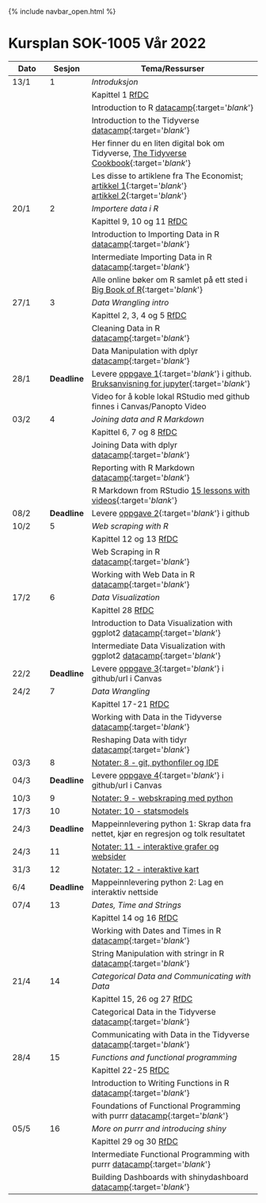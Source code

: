 {% include navbar_open.html %}

# Kursplan SOK-1005 Vår 2022

| Dato <img width=80/>  | Sesjon  |  Tema/Ressurser <img width=200/>  |
|-----------------------|---------|-----------------------------------| 
| 13/1  | 1  |  *Introduksjon* | 
| | | Kapittel 1 [RfDC](https://r4ds.had.co.nz/) | 
| | | Introduction to R [datacamp](https://app.datacamp.com/learn/courses/free-introduction-to-r){:target='_blank_'} |
| | | Introduction to the Tidyverse [datacamp](https://app.datacamp.com/learn/courses/introduction-to-the-tidyverse){:target='_blank_'} |
| | | Her finner du en liten digital bok om Tidyverse, [The Tidyverse Cookbook](https://rstudio-education.github.io/tidyverse-cookbook/){:target='_blank_'} |
| | | Les disse to artiklene fra The Economist; [artikkel 1](https://uit.instructure.com/files/1703066/download?download_frd=1){:target='_blank_'}<br />[artikkel 2](https://uit.instructure.com/files/1703065/download?download_frd=1){:target='_blank_'} |
| 20/1 | 2 | *Importere data i R* |
| | | Kapittel 9, 10 og 11 [RfDC](https://r4ds.had.co.nz/) |
| | | Introduction to Importing Data in R [datacamp](https://app.datacamp.com/learn/courses/importing-data-in-r-part-1){:target='_blank_'} |
| | | Intermediate Importing Data in R [datacamp](https://app.datacamp.com/learn/courses/importing-data-in-r-part-2){:target='_blank_'} |
| | | Alle online bøker om R samlet på ett sted i [Big Book of R](https://www.bigbookofr.com/index.html){:target='_blank_'} | 
| 27/1 | 3 | *Data Wrangling intro* |
| | | Kapittel 2, 3, 4 og 5 [RfDC](https://r4ds.had.co.nz/) |
| | | Cleaning Data in R [datacamp](https://app.datacamp.com/learn/courses/cleaning-data-in-r){:target='_blank_'} |
| | | Data Manipulation with dplyr [datacamp](https://app.datacamp.com/learn/courses/data-manipulation-with-dplyr){:target='_blank_'} |
| 28/1 | **Deadline** | Levere [oppgave 1](https://docs.google.com/document/d/e/2PACX-1vQR9E7QSVC5tN-abmXN1MW3r2f2NqC1C6mt3Oj_MnS5k52WNjKF_83_ws6qBLR0Zkf-tUSqmOCIIhX3/pub){:target='_blank_'} i github. [Bruksanvisning for jupyter](https://uit-sok-1005-v22.github.io/levere_github_jupyter){:target='_blank_'} |
|      |              | Video for å koble lokal RStudio med github finnes i Canvas/Panopto Video | 
| 03/2 | 4 | *Joining data and R Markdown* |
| | | Kapittel 6, 7 og 8 [RfDC](https://r4ds.had.co.nz/) |
|      |   | Joining Data with dplyr [datacamp](https://app.datacamp.com/learn/courses/joining-data-with-dplyr){:target='_blank_'} |
|      |   | Reporting with R Markdown [datacamp](https://app.datacamp.com/learn/courses/reporting-with-rmarkdown){:target='_blank_'} |
|      |   | R Markdown from RStudio [15 lessons with videos](https://rmarkdown.rstudio.com/lesson-1.html){:target='_blank_'} |
| 08/2 | **Deadline** | Levere [oppgave 2](https://docs.google.com/document/d/e/2PACX-1vSnjNmJKj3q4GOTMWDg99hAwou9hxhYjsg5blfNIvAZRbOwGyjHSz3NkNUApIaIqJnREd99iMVqSKGj/pub){:target='_blank_'} i github |
| 10/2 | 5 | *Web scraping with R* |
| | | Kapittel 12 og 13 [RfDC](https://r4ds.had.co.nz/) |
|      |   | Web Scraping in R [datacamp](https://app.datacamp.com/learn/courses/web-scraping-in-r){:target='_blank_'} |
|      |   | Working with Web Data in R [datacamp](https://app.datacamp.com/learn/courses/working-with-web-data-in-r){:target='_blank_'} |
| 17/2 | 6 | *Data Visualization*  |
|      |   | Kapittel 28 [RfDC](https://r4ds.had.co.nz/) |
|      |   | Introduction to Data Visualization with ggplot2 [datacamp](https://app.datacamp.com/learn/courses/data-visualization-with-ggplot2-1){:target='_blank_'} |
|      |   | Intermediate Data Visualization with ggplot2 [datacamp](https://app.datacamp.com/learn/courses/data-visualization-with-ggplot2-2){:target='_blank_'} |
| 22/2 | **Deadline** | Levere [oppgave 3](https://docs.google.com/document/d/e/2PACX-1vReuQ2hAD1YGu3PdPYFdpfnZ8quElC8zQwL2jj8LHXEvDGy_VgxjHzKObJlmhap6rtPZwTmnarh9TXd/pub){:target='_blank_'} i github/url i Canvas |
| 24/2 | 7 | *Data Wrangling* |
|      |   | Kapittel 17-21 [RfDC](https://r4ds.had.co.nz/) |
| | | Working with Data in the Tidyverse [datacamp](https://app.datacamp.com/learn/courses/working-with-data-in-the-tidyverse){:target='_blank_'} |
| | | Reshaping Data with tidyr [datacamp](https://app.datacamp.com/learn/courses/data-visualization-with-ggplot2-2){:target='_blank_'} |
| 03/3 | 8 | [Notater: 8 - git, pythonfiler og IDE](https://espensirnes.github.io/notebooks/html/8%20-%20git,%20pythonfiler%20og%20IDE.html)  | 
| 04/3 | **Deadline** | Levere [oppgave 4](https://uit.instructure.com/courses/25562/assignments/70662){:target='_blank_'} i github/url i Canvas |
| 10/3 | 9 |  [Notater: 9 - webskraping med python](https://espensirnes.github.io/notebooks/html/9%20-%20webskraping%20med%20python.html)  |
| 17/3 | 10 | [Notater: 10 - statsmodels](https://espensirnes.github.io/notebooks/html/10%20-%20statsmodels.html)  |
| 24/3 | **Deadline**  | Mappeinnlevering python 1: Skrap data fra nettet, kjør en regresjon og tolk resultatet  |
| 24/3 | 11 | [Notater: 11 - interaktive grafer og websider](https://espensirnes.github.io/notebooks/html/11%20-%20interaktive%20grafer%20og%20websider.html)  |
| 31/3 | 12 | [Notater: 12 - interaktive kart](https://espensirnes.github.io/notebooks/html/12%20-%20interaktive%20kart.html)  |
| 6/4  | **Deadline** | Mappeinnlevering python 2: Lag en interaktiv nettside  |
| 07/4 | 13 | *Dates, Time and Strings* |
|      |   | Kapittel 14 og 16 [RfDC](https://r4ds.had.co.nz/) |
|      |   | Working with Dates and Times in R [datacamp](https://app.datacamp.com/learn/courses/working-with-dates-and-times-in-r){:target='_blank_'} |
|      |   | String Manipulation with stringr in R [datacamp](https://app.datacamp.com/learn/courses/string-manipulation-with-stringr-in-r){:target='_blank_'} |
| 21/4 | 14 | *Categorical Data and Communicating with Data* |
|      |   | Kapittel 15, 26 og 27 [RfDC](https://r4ds.had.co.nz/) |
|  |  | Categorical Data in the Tidyverse [datacamp](https://app.datacamp.com/learn/courses/categorical-data-in-the-tidyverse){:target='_blank_'} |
|  |  | Communicating with Data in the Tidyverse [datacamp](https://app.datacamp.com/learn/courses/communicating-with-data-in-the-tidyverse){:target='_blank_'} |
| 28/4 | 15 | *Functions and functional programming* |
|      |    | Kapittel 22-25 [RfDC](https://r4ds.had.co.nz/) |
|  |  | Introduction to Writing Functions in R [datacamp](https://app.datacamp.com/learn/courses/introduction-to-writing-functions-in-r){:target='_blank_'} |   
| | | Foundations of Functional Programming with purrr [datacamp](https://app.datacamp.com/learn/courses/foundations-of-functional-programming-with-purrr){:target='_blank_'} |   
| 05/5 | 16 | *More on purrr and introducing shiny* |
|      |   | Kapittel 29 og 30 [RfDC](https://r4ds.had.co.nz/) |
|  |  | Intermediate Functional Programming with purrr [datacamp](https://app.datacamp.com/learn/courses/intermediate-functional-programming-with-purrr){:target='_blank_'} |   
|  |  | Building Dashboards with shinydashboard [datacamp](https://app.datacamp.com/learn/courses/building-dashboards-with-shinydashboard){:target='_blank_'} |   
